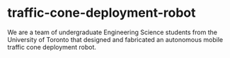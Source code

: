 # traffic-cone-deployment-robot
We are a team of undergraduate Engineering Science students from the University of Toronto that designed and fabricated an autonomous mobile traffic cone deployment robot.

